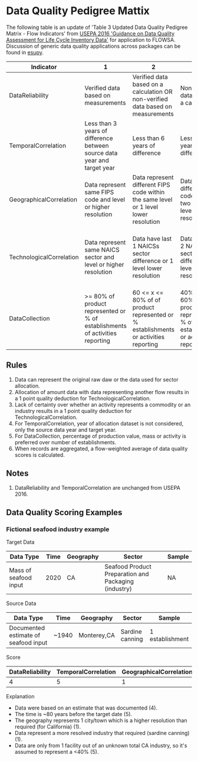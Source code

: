 # Data Quality Pedigree Mattix

The following table is an update of
'Table 3 Updated Data Quality Pedigree Matrix - Flow Indicators' from [USEPA 2016 'Guidance on Data Quality Assessment for Life Cycle Inventory Data'](https://cfpub.epa.gov/si/si_public_record_report.cfm?Lab=NRMRL&dirEntryId=321834)
for application to FLOWSA. Discussion of generic data quality applications across packages can be found in [esupy](https://github.com/USEPA/esupy/blob/main/DataQualityPedigreeMatrix.md).

Indicator | 1 | 2 | 3 | 4 | 5 | Applies to |
---|---|---|---|---|---|---|
DataReliability | Verified data based on measurements | Verified data based on a calculation OR non-verified data based on measurements | Non-verified data based on a calculation | Documented estimate | Undocumented estimate | [FlowByActivity](../format%20specs/FlowByActivity.md), [FlowBySector](../format%20specs/FlowBySector.md)
TemporalCorrelation | Less than 3 years of difference between source data year and target year | Less than 6 years of difference | Less than 10 years of difference | Less than 15 years of difference | Age of data unknown or more than 15 years | [FlowBySector](../format%20specs/FlowBySector.md)
GeographicalCorrelation | Data represent same FIPS code and level or higher resolution  | Data represent different FIPS code within the same level or 1 level lower resolution | Data represent different FIPS code and off two levels or 2 levels lower resolution |  Data represent different FIPS code within the same level or 3 levels lower resolution | Data geography just a proxy or unknown | [FlowBySector](../format%20specs/FlowBySector.md) |
TechnologicalCorrelation | Data represent same NAICS sector and level or higher resolution | Data have last 1 NAICSs sector difference  or 1 level lower resolution | Data have last 2 NAICS sector difference or 2 levels lower resolution | Data represent last 3 NAICS sectors off or 3 levels lower resolution  | Data represent last 4 NAICS sectors off or 4 levels lower resolution or data applied across all technologies | [FlowBySector](../format%20specs/FlowBySector.md) |
DataCollection | >= 80% of product represented or % of establishments of activities reporting | 60 <= x <= 80% of of product represented or % establishments or activities reporting | 40% >= x >= 60% of product represented or % of establishments or activities reporting | <= 40% of product represented or % of establishments or activities reporting | unknown percentage of establishments or activities reporting | [FlowByActivity](../format%20specs/FlowByActivity.md), [FlowBySector](../format%20specs/FlowBySector.md)


## Rules

1. Data can represent the original raw daw or the data used for sector allocation.
2. Allocation of amount data with data representing another flow results in a 1 point quality deduction for TechnologicalCorrelation.
3. Lack of certainty over whether an activity represents a commodity or an industry results in a 1 point quality deduction for TechnologicalCorrelation.
4. For TemporalCorrelation, year of allocation dataset is not considered, only the source data year and target year.
5. For DataCollection, percentage of production value, mass or activity is preferred over number of establishments.
6. When records are aggregated, a flow-weighted average of data quality scores is calculated.

## Notes

1. DataReliability and TemporalCorrelation are unchanged from USEPA 2016.

## Data Quality Scoring Examples

### Fictional seafood industry example

Target Data

Data Type | Time | Geography | Sector | Sample |
---|---|---|---|---|
Mass of seafood input | 2020 | CA | Seafood Product Preparation and Packaging (industry) | NA |

Source Data

Data Type | Time | Geography | Sector | Sample|
---|---|---|---|---|
Documented estimate of seafood input | ~1940 | Monterey,CA | Sardine canning | 1 establishment |

Score

DataReliability | TemporalCorrelation | GeographicalCorrelation | TechnologicalCorrelation | DataCollection |
---|---|---|---|---|
4 | 5 | 1 | 1 | 5 |

Explanation
- Data were based on an estimate that was documented (4).
- The time is ~80 years before the target date (5).
- The geography represents 1 city/town which is a higher resolution than required (for California) (1).
- Data represent a more resolved industry that required (sardine canning) (1).
- Data are only from 1 facility out of an unknown total CA industry, so it's assumed to represent a <40% (5).

